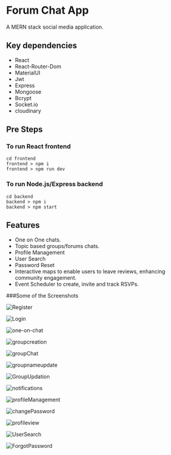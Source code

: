 # Forum Chat App
A MERN stack social media application.

## Key dependencies 
- React
- React-Router-Dom
- MaterialUI
- Jwt
- Express
- Mongoose
- Bcrypt
- Socket.io
- cloudinary

## Pre Steps

### To run React frontend 
```
cd frontend
frontend > npm i
frontend > npm run dev
```

### To run Node.js/Express backend 
```
cd backend
backend > npm i
backend > npm start
```

## Features
- One on One chats.
- Topic based groups/forums chats.
- Profile Management
- User Search
- Password Reset
- Interactive maps to enable users to leave reviews, enhancing community engagement.
- Event Scheduler to create, invite and track RSVPs.
  
###Some of the Screenshots

![Register](https://github.com/user-attachments/assets/4a287b3d-ad10-47bb-851e-1c368e245320)

![Login](https://github.com/user-attachments/assets/85735c2a-1822-4bc2-9e23-0b031cfee62d)

![one-on-chat](https://github.com/user-attachments/assets/1768631f-b7b0-4390-b562-3c31443cb672)

![groupcreation](https://github.com/user-attachments/assets/b8f09f32-9ca2-49eb-8339-44612d82f8c3)

![groupChat](https://github.com/user-attachments/assets/a886bc6f-6b35-4fe7-b3b3-739a1c277cbc)

![groupnameupdate](https://github.com/user-attachments/assets/9ea7be2c-2aba-4ad8-86c6-66860f52d812)

![GroupUpdation](https://github.com/user-attachments/assets/63f97262-1bb2-45ba-b79d-2512ed294f8d)

![notifications](https://github.com/user-attachments/assets/c7176154-71c7-47fc-ab43-c187a484c01c)

![profileManagement](https://github.com/user-attachments/assets/c2c8d03d-5690-4348-b68c-f1b3b46f4bdf)

![changePassword](https://github.com/user-attachments/assets/5212948d-aa3b-46b1-9c9f-09d1bb2e4e66)

![profileview](https://github.com/user-attachments/assets/8d1f429a-cb30-4505-9df9-98aa80ef7feb)

![UserSearch](https://github.com/user-attachments/assets/76591986-dba3-45eb-8984-a62d84b4e3eb)

![ForgotPassword](https://github.com/user-attachments/assets/02b8adb8-13d5-4322-96d9-9f8f347de4b7)




